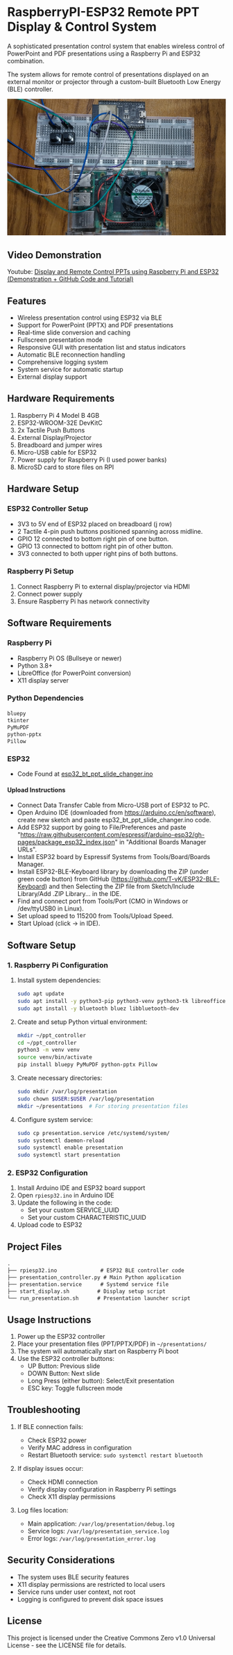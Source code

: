 # RaspberryPI-ESP32 Remote PPT Display & Control System

A sophisticated presentation control system that enables wireless control of PowerPoint and PDF presentations using a Raspberry Pi and ESP32 combination. 

The system allows for remote control of presentations displayed on an external monitor or projector through a custom-built Bluetooth Low Energy (BLE) controller.

![RPI-ESP32](rpiesp32.jpg)

## Video Demonstration

Youtube: [Display and Remote Control PPTs using Raspberry Pi and ESP32 (Demonstration + GitHub Code and Tutorial)](https://youtu.be/fkQSearpJ4E)

## Features

- Wireless presentation control using ESP32 via BLE
- Support for PowerPoint (PPTX) and PDF presentations
- Real-time slide conversion and caching
- Fullscreen presentation mode
- Responsive GUI with presentation list and status indicators
- Automatic BLE reconnection handling
- Comprehensive logging system
- System service for automatic startup
- External display support

## Hardware Requirements


1. Raspberry Pi 4 Model B 4GB
2. ESP32-WROOM-32E DevKitC
3. 2x Tactile Push Buttons
4. External Display/Projector
5. Breadboard and jumper wires
6. Micro-USB cable for ESP32
7. Power supply for Raspberry Pi (I used power banks)
8. MicroSD card to store files on RPI

## Hardware Setup

### ESP32 Controller Setup
- 3V3 to 5V end of ESP32 placed on breadboard (j row)
- 2 Tactile 4-pin push buttons positioned spanning across midline.
- GPIO 12 connected to bottom right pin of one button.
- GPIO 13 connected to bottom right pin of other button.
- 3V3 connected to both upper right pins of both buttons.


### Raspberry Pi Setup
1. Connect Raspberry Pi to external display/projector via HDMI
2. Connect power supply
3. Ensure Raspberry Pi has network connectivity

## Software Requirements

### Raspberry Pi
- Raspberry Pi OS (Bullseye or newer)
- Python 3.8+
- LibreOffice (for PowerPoint conversion)
- X11 display server

### Python Dependencies
```
bluepy
tkinter
PyMuPDF
python-pptx
Pillow
```

### ESP32
- Code Found at [esp32_bt_ppt_slide_changer.ino](https://github.com/justavik/ESP32-Bluetooth-PPT-Slide-Changer/blob/main/esp32_bt_ppt_slide_changer.ino)
#### Upload Instructions
- Connect Data Transfer Cable from Micro-USB port of ESP32 to PC.
- Open Arduino IDE (downloaded from https://arduino.cc/en/software), create new sketch and paste esp32_bt_ppt_slide_changer.ino code.
- Add ESP32 support by going to File/Preferences and paste "https://raw.githubusercontent.com/espressif/arduino-esp32/gh-pages/package_esp32_index.json" in "Additional Boards Manager URLs".
- Install ESP32 board by Espressif Systems from Tools/Board/Boards Manager.
- Install ESP32-BLE-Keyboard library by downloading the ZIP (under green code button) from GitHub (https://github.com/T-vK/ESP32-BLE-Keyboard) and then Selecting the ZIP file from Sketch/Include Library/Add .ZIP Library... in the IDE.
- Find and connect port from Tools/Port (CMO in Windows or /dev/ttyUSB0 in Linux).
- Set upload speed to 115200 from Tools/Upload Speed.
- Start Upload (click -> in IDE).

## Software Setup

### 1. Raspberry Pi Configuration

1. Install system dependencies:
   ```bash
   sudo apt update
   sudo apt install -y python3-pip python3-venv python3-tk libreoffice
   sudo apt install -y bluetooth bluez libbluetooth-dev
   ```

2. Create and setup Python virtual environment:
   ```bash
   mkdir ~/ppt_controller
   cd ~/ppt_controller
   python3 -m venv venv
   source venv/bin/activate
   pip install bluepy PyMuPDF python-pptx Pillow
   ```

3. Create necessary directories:
   ```bash
   sudo mkdir /var/log/presentation
   sudo chown $USER:$USER /var/log/presentation
   mkdir ~/presentations  # For storing presentation files
   ```

4. Configure system service:
   ```bash
   sudo cp presentation.service /etc/systemd/system/
   sudo systemctl daemon-reload
   sudo systemctl enable presentation
   sudo systemctl start presentation
   ```

### 2. ESP32 Configuration

1. Install Arduino IDE and ESP32 board support
2. Open `rpiesp32.ino` in Arduino IDE
3. Update the following in the code:
   - Set your custom SERVICE_UUID
   - Set your custom CHARACTERISTIC_UUID
4. Upload code to ESP32

## Project Files

```
.
├── rpiesp32.ino              # ESP32 BLE controller code
├── presentation_controller.py # Main Python application
├── presentation.service      # Systemd service file
├── start_display.sh         # Display setup script
└── run_presentation.sh      # Presentation launcher script
```

## Usage Instructions

1. Power up the ESP32 controller
2. Place your presentation files (PPT/PPTX/PDF) in `~/presentations/`
3. The system will automatically start on Raspberry Pi boot
4. Use the ESP32 controller buttons:
   - UP Button: Previous slide
   - DOWN Button: Next slide
   - Long Press (either button): Select/Exit presentation
   - ESC key: Toggle fullscreen mode

## Troubleshooting

1. If BLE connection fails:
   - Check ESP32 power
   - Verify MAC address in configuration
   - Restart Bluetooth service: `sudo systemctl restart bluetooth`

2. If display issues occur:
   - Check HDMI connection
   - Verify display configuration in Raspberry Pi settings
   - Check X11 display permissions

3. Log files location:
   - Main application: `/var/log/presentation/debug.log`
   - Service logs: `/var/log/presentation_service.log`
   - Error logs: `/var/log/presentation_error.log`

## Security Considerations

- The system uses BLE security features
- X11 display permissions are restricted to local users
- Service runs under user context, not root
- Logging is configured to prevent disk space issues

## License

This project is licensed under the Creative Commons Zero v1.0 Universal License - see the LICENSE file for details.
